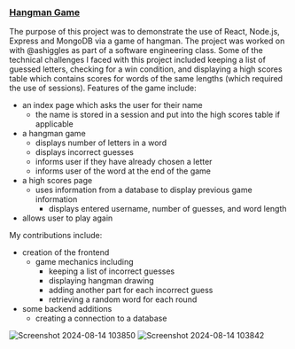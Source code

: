 
### [Hangman Game](https://github.com/KristaSmith247/KristaSmith247.github.io/tree/main/MERN-Hangman)

The purpose of this project was to demonstrate the use of React, Node.js, Express and MongoDB via a game of hangman. The project was worked on with @ashiggles as part of a software engineering class. Some of the technical challenges I faced with this project included keeping a list of guessed letters, checking for a win condition, and displaying a high scores table which contains scores for words of the same lengths (which required the use of sessions).
Features of the game include:
+ an index page which asks the user for their name
  - the name is stored in a session and put into the high scores table if applicable
+ a hangman game
  - displays number of letters in a word
  - displays incorrect guesses
  - informs user if they have already chosen a letter
  - informs user of the word at the end of the game
+ a high scores page
  - uses information from a database to display previous game information
    * displays entered username, number of guesses, and word length
+ allows user to play again

My contributions include:
+ creation of the frontend
  - game mechanics including
    * keeping a list of incorrect guesses
    * displaying hangman drawing
    * adding another part for each incorrect guess
    * retrieving a random word for each round
+ some backend additions
  - creating a connection to a database

![Screenshot 2024-08-14 103850](https://github.com/user-attachments/assets/b5d0d5ce-efee-4ef7-a2c7-38a06c65dcbd)
![Screenshot 2024-08-14 103842](https://github.com/user-attachments/assets/6ae1d389-3670-409d-b432-81c64f101cd5)

